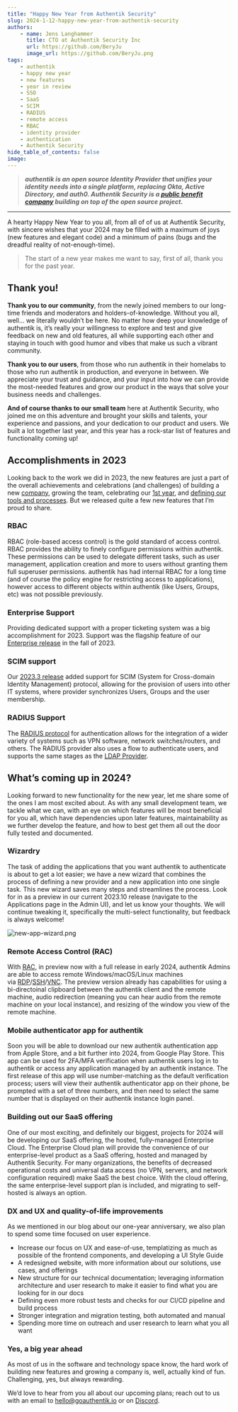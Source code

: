 ```yaml
---
title: "Happy New Year from Authentik Security"
slug: 2024-1-12-happy-new-year-from-authentik-security
authors:
    - name: Jens Langhammer
      title: CTO at Authentik Security Inc
      url: https://github.com/BeryJu
      image_url: https://github.com/BeryJu.png
tags:
    - authentik
    - happy new year
    - new features
    - year in review
    - SSO
    - SaaS
    - SCIM
    - RADIUS
    - remote access
    - RBAC
    - identity provider
    - authentication
    - Authentik Security
hide_table_of_contents: false
image:
---
```


> **_authentik is an open source Identity Provider that unifies your identity needs into a single platform, replacing Okta, Active Directory, and auth0. Authentik Security is a [public benefit company](https://github.com/OpenCoreVentures/ocv-public-benefit-company/blob/main/ocv-public-benefit-company-charter.md) building on top of the open source project._**

---

A hearty Happy New Year to you all, from all of of us at Authentik Security, with sincere wishes that your 2024 may be filled with a maximum of joys (new features and elegant code) and a minimum of pains (bugs and the dreadful reality of not-enough-time).

> The start of a new year makes me want to say, first of all, thank you for the past year.
>

## Thank you!

**Thank you to our community**, from the newly joined members to our long-time friends and moderators and holders-of-knowledge. Without you all, well… we literally wouldn’t be here. No matter how deep your knowledge of authentik is, it’s really your willingness to explore and test and give feedback on new and old features, all while supporting each other and staying in touch with good humor and vibes that make us such a vibrant community.

**Thank you to our users**, from those who run authentik in their homelabs to those who run authentik in production, and everyone in between. We appreciate your trust and guidance, and your input into how we can provide the most-needed features and grow our product in the ways that solve your business needs and challenges.

**And of course thanks to our small team** here at Authentik Security, who joined me on this adventure and brought your skills and talents, your experience and passions, and your dedication to our product and users. We built a lot together last year, and this year has a rock-star list of features and functionality coming up!

## Accomplishments in 2023

Looking back to the work we did in 2023, the new features are just a part of the overall achievements and celebrations (and challenges) of building a new [company](https://goauthentik.io/blog/2022-11-02-the-next-step-for-authentik), growing the team, celebrating our [1st year](https://goauthentik.io/blog/2023-11-1-happy-birthday-to-us), and [defining our tools and processes](https://goauthentik.io/blog/2023-12-21-five-lessons-from-choosing-infrastructure-tooling). But we released quite a few new features that I’m proud to share.

### RBAC

RBAC (role-based access control) is the gold standard of access control. RBAC provides the ability to finely configure permissions within authentik. These permissions can be used to delegate different tasks, such as user management, application creation and more to users without granting them full superuser permissions. authentik has had internal RBAC for a long time (and of course the policy engine for restricting access to applications), however access to different objects within authentik (like Users, Groups, etc) was not possible previously.

### Enterprise Support

Providing dedicated support with a proper ticketing system was a big accomplishment for 2023. Support was the flagship feature of our [Enterprise release](https://goauthentik.io/blog/2023-08-31-announcing-the-authentik-enterprise-release) in the fall of 2023.

### SCIM support

Our [2023.3 release](https://goauthentik.io/docs/releases/2023.3) added support for SCIM (System for Cross-domain Identity Management) protocol, allowing for the provision of users into other IT systems, where provider synchronizes Users, Groups and the user membership.

### RADIUS Support

The [RADIUS protocol](https://goauthentik.io/docs/providers/radius/) for authentication allows for the integration of a wider variety of systems such as VPN software, network switches/routers, and others. The RADIUS provider also uses a flow to authenticate users, and supports the same stages as the [LDAP Provider](https://goauthentik.io/docs/providers/ldap/).

## What’s coming up in 2024?

Looking forward to new functionality for the new year, let me share some of the ones I am most excited about. As with any small development team, we tackle what we can, with an eye on which features will be most beneficial for you all, which have dependencies upon later features, maintainability as we further develop the feature, and how to best get them all out the door fully tested and documented.

### Wizardry

The task of adding the applications that you want authentik to authenticate is about to get a lot easier; we have a new wizard that combines the process of defining a new provider and a new application into one single task. This new wizard saves many steps and streamlines the process. Look for in as a preview in our current 2023.10 release (navigate to the Applications page in the Admin UI), and let us know your thoughts. We will continue tweaking it, specifically the multi-select functionality, but feedback is always welcome!

![new-app-wizard.png](https://prod-files-secure.s3.us-west-2.amazonaws.com/ee15d154-a653-49b7-9db8-87248311a570/932c2142-5f44-4fee-9ece-5552da6312dd/new-app-wizard.png)

### Remote Access Control (RAC)

With [RAC](https://goauthentik.io/docs/providers/rac/), in preview now with a full release in early 2024, authentik Admins are able to access remote Windows/macOS/Linux machines via [RDP](https://en.wikipedia.org/wiki/Remote_Desktop_Protocol)/[SSH](https://en.wikipedia.org/wiki/Secure_Shell)/[VNC](https://en.wikipedia.org/wiki/Virtual_Network_Computing). The preview version already has capabilities for using a bi-directoinal clipboard between the authentik client and the remote machine, audio redirection (meaning you can hear audio from the remote machine on your local instance), and resizing of the window you view of the remote machine.

### Mobile authenticator app for authentik

Soon you will be able to download our new authentik authentication app from Apple Store, and a bit further into 2024, from Google Play Store. This app can be used for 2FA/MFA verification when authentik users log in to authentik or access any application managed by an authentik instance. The first release of this app will use number-matching as the default verification process; users will view their authentik authenticator app on their phone, be prompted with a set of three numbers, and then need to select the same number that is displayed on their authentik instance login panel.

### Building out our SaaS offering

One of our most exciting, and definitely our biggest, projects for 2024 will be developing our SaaS offering, the hosted, fully-managed Enterprise Cloud. The Enterprise Cloud plan will provide the convenience of our enterprise-level product as a SaaS offering, hosted and managed by Authentik Security. For many organizations, the benefits of decreased operational costs and universal data access (no VPN, servers, and network configuration required) make SaaS the best choice. With the cloud offering, the same enterprise-level support plan is included, and migrating to self-hosted is always an option.

### DX and UX and quality-of-life improvements

As we mentioned in our blog about our one-year anniversary, we also plan to spend some time focused on user experience.

- Increase our focus on UX and ease-of-use, templatizing as much as possible of the frontend components, and developing a UI Style Guide
- A redesigned website, with more information about our solutions, use cases, and offerings
- New structure for our technical documentation; leveraging information architecture and user research to make it easier to find what you are looking for in our docs
- Defining even more robust tests and checks for our CI/CD pipeline and build process
- Stronger integration and migration testing, both automated and manual
- Spending more time on outreach and user research to learn what you all want

### Yes, a big year ahead

As most of us in the software and technology space know, the hard work of building new features and growing a company is, well, actually kind of fun. Challenging, yes, but always rewarding.

We’d love to hear from you all about our upcoming plans; reach out to us with an email to [hello@goauthentik.io](mailto:hello@goauthentik.io) or on [Discord](https://discord.com/channels/809154715984199690/809154716507963434).
